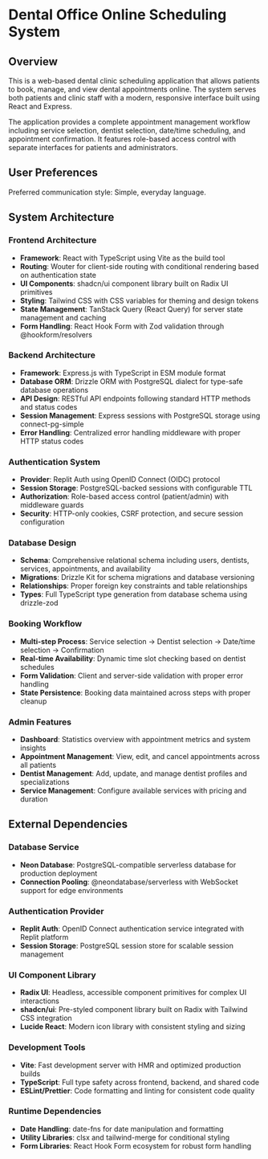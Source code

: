 # Dental Office Online Scheduling System

## Overview

This is a web-based dental clinic scheduling application that allows patients to book, manage, and view dental appointments online. The system serves both patients and clinic staff with a modern, responsive interface built using React and Express.

The application provides a complete appointment management workflow including service selection, dentist selection, date/time scheduling, and appointment confirmation. It features role-based access control with separate interfaces for patients and administrators.

## User Preferences

Preferred communication style: Simple, everyday language.

## System Architecture

### Frontend Architecture
- **Framework**: React with TypeScript using Vite as the build tool
- **Routing**: Wouter for client-side routing with conditional rendering based on authentication state
- **UI Components**: shadcn/ui component library built on Radix UI primitives
- **Styling**: Tailwind CSS with CSS variables for theming and design tokens
- **State Management**: TanStack Query (React Query) for server state management and caching
- **Form Handling**: React Hook Form with Zod validation through @hookform/resolvers

### Backend Architecture
- **Framework**: Express.js with TypeScript in ESM module format
- **Database ORM**: Drizzle ORM with PostgreSQL dialect for type-safe database operations
- **API Design**: RESTful API endpoints following standard HTTP methods and status codes
- **Session Management**: Express sessions with PostgreSQL storage using connect-pg-simple
- **Error Handling**: Centralized error handling middleware with proper HTTP status codes

### Authentication System
- **Provider**: Replit Auth using OpenID Connect (OIDC) protocol
- **Session Storage**: PostgreSQL-backed sessions with configurable TTL
- **Authorization**: Role-based access control (patient/admin) with middleware guards
- **Security**: HTTP-only cookies, CSRF protection, and secure session configuration

### Database Design
- **Schema**: Comprehensive relational schema including users, dentists, services, appointments, and availability
- **Migrations**: Drizzle Kit for schema migrations and database versioning
- **Relationships**: Proper foreign key constraints and table relationships
- **Types**: Full TypeScript type generation from database schema using drizzle-zod

### Booking Workflow
- **Multi-step Process**: Service selection → Dentist selection → Date/time selection → Confirmation
- **Real-time Availability**: Dynamic time slot checking based on dentist schedules
- **Form Validation**: Client and server-side validation with proper error handling
- **State Persistence**: Booking data maintained across steps with proper cleanup

### Admin Features
- **Dashboard**: Statistics overview with appointment metrics and system insights
- **Appointment Management**: View, edit, and cancel appointments across all patients
- **Dentist Management**: Add, update, and manage dentist profiles and specializations
- **Service Management**: Configure available services with pricing and duration

## External Dependencies

### Database Service
- **Neon Database**: PostgreSQL-compatible serverless database for production deployment
- **Connection Pooling**: @neondatabase/serverless with WebSocket support for edge environments

### Authentication Provider
- **Replit Auth**: OpenID Connect authentication service integrated with Replit platform
- **Session Storage**: PostgreSQL session store for scalable session management

### UI Component Library
- **Radix UI**: Headless, accessible component primitives for complex UI interactions
- **shadcn/ui**: Pre-styled component library built on Radix with Tailwind CSS integration
- **Lucide React**: Modern icon library with consistent styling and sizing

### Development Tools
- **Vite**: Fast development server with HMR and optimized production builds
- **TypeScript**: Full type safety across frontend, backend, and shared code
- **ESLint/Prettier**: Code formatting and linting for consistent code quality

### Runtime Dependencies
- **Date Handling**: date-fns for date manipulation and formatting
- **Utility Libraries**: clsx and tailwind-merge for conditional styling
- **Form Libraries**: React Hook Form ecosystem for robust form handling
